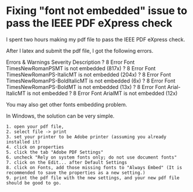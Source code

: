 # Fixing "font not embedded" issue to pass the IEEE PDF eXpress check

I spent two hours making my pdf file to pass the IEEE PDF eXpress check.

After I latex and submit the pdf file, I got the following errors.

Errors & Warnings
Severity Description
? 8 Error Font TimesNewRomanPSMT is not embedded (817x)
? 8 Error Font TimesNewRomanPS-ItalicMT is not embedded (204x)
? 8 Error Font TimesNewRomanPS-BoldItalicMT is not embedded (6x)
? 8 Error Font TimesNewRomanPS-BoldMT is not embedded (13x)
? 8 Error Font Arial-ItalicMT is not embedded
? 8 Error Font ArialMT is not embedded (12x) 


You may also get other fonts embedding problem.


In Windows, the solution can be very simple.


    1. open your pdf file, 
    2. select file -> print
    3. set your printer to be Adobe printer (assuming you already installed it)
    4. click on properties
    5. click the tab "Adobe PDF Settings"
    6. uncheck "Rely on system fonts only; do not use document fonts"
    7. click on the Edit... after Default Settings
    8. click on Fonts, add those missing fonts to "Always Embed" (It is recommended to save the properties as a new setting.)
    9. print the pdf file with the new settings, and your new pdf file should be good to go.
